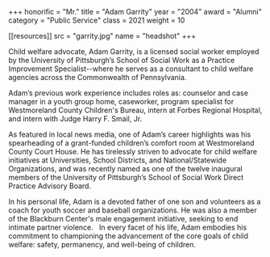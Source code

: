 +++
honorific = "Mr."
title     = "Adam Garrity"
year      = "2004"
award     = "Alumni"
category  = "Public Service"
class     = 2021
weight    = 10

[[resources]]
  src  = "garrity.jpg"
  name = "headshot"
+++

Child welfare advocate, Adam Garrity, is a licensed social worker employed by the University of Pittsburgh’s School of Social Work as a Practice Improvement Specialist--where he serves as a consultant to child welfare agencies across the Commonwealth of Pennsylvania.

Adam’s previous work experience includes roles as: counselor and case manager in a youth group home, caseworker, program specialist for Westmoreland County Children's Bureau, intern at Forbes Regional Hospital, and intern with Judge Harry F. Smail, Jr.

As featured in local news media, one of Adam’s career highlights was his spearheading of a grant-funded children’s comfort room at Westmoreland County Court House. He has tirelessly striven to advocate for child welfare initiatives at Universities, School Districts, and National/Statewide Organizations, and was recently named as one of the twelve inaugural members of the University of Pittsburgh’s School of Social Work Direct Practice Advisory Board.

In his personal life, Adam is a devoted father of one son and volunteers as a coach for youth soccer and baseball organizations. He was also a member of the Blackburn Center's male engagement initiative, seeking to end intimate partner violence.  
In every facet of his life, Adam embodies his commitment to championing the advancement of the core goals of child welfare: safety, permanency, and well-being of children.
